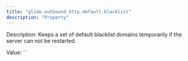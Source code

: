 ```yaml
---
title: "glide.outbound_http.default.blacklist"
description: "Property"
---
```


Description: Keeps a set of default blacklist domains temporarily if the server can not be restarted.

Value: ``